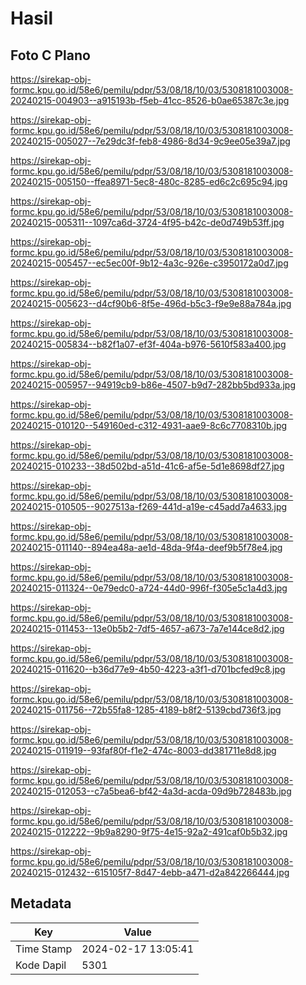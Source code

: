 # Hasil

## Foto C Plano

https://sirekap-obj-formc.kpu.go.id/58e6/pemilu/pdpr/53/08/18/10/03/5308181003008-20240215-004903--a915193b-f5eb-41cc-8526-b0ae65387c3e.jpg

https://sirekap-obj-formc.kpu.go.id/58e6/pemilu/pdpr/53/08/18/10/03/5308181003008-20240215-005027--7e29dc3f-feb8-4986-8d34-9c9ee05e39a7.jpg

https://sirekap-obj-formc.kpu.go.id/58e6/pemilu/pdpr/53/08/18/10/03/5308181003008-20240215-005150--ffea8971-5ec8-480c-8285-ed6c2c695c94.jpg

https://sirekap-obj-formc.kpu.go.id/58e6/pemilu/pdpr/53/08/18/10/03/5308181003008-20240215-005311--1097ca6d-3724-4f95-b42c-de0d749b53ff.jpg

https://sirekap-obj-formc.kpu.go.id/58e6/pemilu/pdpr/53/08/18/10/03/5308181003008-20240215-005457--ec5ec00f-9b12-4a3c-926e-c3950172a0d7.jpg

https://sirekap-obj-formc.kpu.go.id/58e6/pemilu/pdpr/53/08/18/10/03/5308181003008-20240215-005623--d4cf90b6-8f5e-496d-b5c3-f9e9e88a784a.jpg

https://sirekap-obj-formc.kpu.go.id/58e6/pemilu/pdpr/53/08/18/10/03/5308181003008-20240215-005834--b82f1a07-ef3f-404a-b976-5610f583a400.jpg

https://sirekap-obj-formc.kpu.go.id/58e6/pemilu/pdpr/53/08/18/10/03/5308181003008-20240215-005957--94919cb9-b86e-4507-b9d7-282bb5bd933a.jpg

https://sirekap-obj-formc.kpu.go.id/58e6/pemilu/pdpr/53/08/18/10/03/5308181003008-20240215-010120--549160ed-c312-4931-aae9-8c6c7708310b.jpg

https://sirekap-obj-formc.kpu.go.id/58e6/pemilu/pdpr/53/08/18/10/03/5308181003008-20240215-010233--38d502bd-a51d-41c6-af5e-5d1e8698df27.jpg

https://sirekap-obj-formc.kpu.go.id/58e6/pemilu/pdpr/53/08/18/10/03/5308181003008-20240215-010505--9027513a-f269-441d-a19e-c45add7a4633.jpg

https://sirekap-obj-formc.kpu.go.id/58e6/pemilu/pdpr/53/08/18/10/03/5308181003008-20240215-011140--894ea48a-ae1d-48da-9f4a-deef9b5f78e4.jpg

https://sirekap-obj-formc.kpu.go.id/58e6/pemilu/pdpr/53/08/18/10/03/5308181003008-20240215-011324--0e79edc0-a724-44d0-996f-f305e5c1a4d3.jpg

https://sirekap-obj-formc.kpu.go.id/58e6/pemilu/pdpr/53/08/18/10/03/5308181003008-20240215-011453--13e0b5b2-7df5-4657-a673-7a7e144ce8d2.jpg

https://sirekap-obj-formc.kpu.go.id/58e6/pemilu/pdpr/53/08/18/10/03/5308181003008-20240215-011620--b36d77e9-4b50-4223-a3f1-d701bcfed9c8.jpg

https://sirekap-obj-formc.kpu.go.id/58e6/pemilu/pdpr/53/08/18/10/03/5308181003008-20240215-011756--72b55fa8-1285-4189-b8f2-5139cbd736f3.jpg

https://sirekap-obj-formc.kpu.go.id/58e6/pemilu/pdpr/53/08/18/10/03/5308181003008-20240215-011919--93faf80f-f1e2-474c-8003-dd381711e8d8.jpg

https://sirekap-obj-formc.kpu.go.id/58e6/pemilu/pdpr/53/08/18/10/03/5308181003008-20240215-012053--c7a5bea6-bf42-4a3d-acda-09d9b728483b.jpg

https://sirekap-obj-formc.kpu.go.id/58e6/pemilu/pdpr/53/08/18/10/03/5308181003008-20240215-012222--9b9a8290-9f75-4e15-92a2-491caf0b5b32.jpg

https://sirekap-obj-formc.kpu.go.id/58e6/pemilu/pdpr/53/08/18/10/03/5308181003008-20240215-012432--615105f7-8d47-4ebb-a471-d2a842266444.jpg


## Metadata

| Key        | Value               |
| ---------- | ------------------- |
| Time Stamp | 2024-02-17 13:05:41 |
| Kode Dapil | 5301                |



